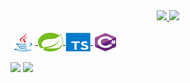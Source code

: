 <div align="center">
  <a href="https://github.com/fabioqmarsiaj">
  <img height="180em" src="https://github-readme-stats.vercel.app/api?username=fabioqmarsiaj&show_icons=true&theme=dracula&include_all_commits=true&count_private=true"/>
  <img height="180em" src="https://github-readme-stats.vercel.app/api/top-langs/?username=fabioqmarsiaj&layout=compact&langs_count=7&theme=dracula"/>
</div>
  
  <div style="display: inline_block"><br>
  <img align="center" alt="fabio-Java" height="30" width="40" src="https://raw.githubusercontent.com/devicons/devicon/master/icons/java/java-original.svg">
  <img align="center" alt="fabio-Spring" height="30" width="40" src="https://raw.githubusercontent.com/devicons/devicon/master/icons/spring/spring-original.svg">
  <img align="center" alt="fabio-Ts" height="30" width="40" src="https://raw.githubusercontent.com/devicons/devicon/master/icons/typescript/typescript-plain.svg">
  <img align="center" alt="fabio-Csharp" height="30" width="40" src="https://raw.githubusercontent.com/devicons/devicon/master/icons/csharp/csharp-original.svg">
  </div>
  <br>
    
<div> 
  <a href = "mailto:fabiobackend@gmail.com"><img src="https://img.shields.io/badge/-Gmail-%23333?style=for-the-badge&logo=gmail&logoColor=white" target="_blank"></a>
  <a href="https://www.linkedin.com/in/fabiomarsiaj" target="_blank"><img src="https://img.shields.io/badge/-LinkedIn-%230077B5?style=for-the-badge&logo=linkedin&logoColor=white" target="_blank"></a> 
 
</div>
